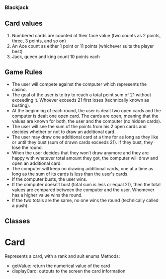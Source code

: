 ### Blackjack
## Card values
1. Numbered cards are counted at their face value (two counts as 2 points, three, 3 points, and so on)
2. An Ace count as either 1 point or 11 points (whichever suits the player best)
3. Jack, queen and king count 10 points each

## Game Rules
* The user will compete against the computer which represents the casino.
* The goal of the user is to try to reach a total point sum of 21 without exceeding it. Whoever exceeds 21 first loses (technically known as busting).
* At the beginning of each round, the user is dealt two open cards and the computer is dealt one open card. The cards are open, meaning that the values are known for both, the user and the computer (no hidden cards).
* The user will see the sum of the points from his 2 open cards and decides whether or not to draw an additional card.
* The user may draw one additional card at a time for as long as they like or until they bust (sum of drawn cards exceeds 21). If they bust, they lose the round.
* When the user decides that they won’t draw anymore and they are happy with whatever total amount they got, the computer will draw and open an additional card.
* The computer will keep on drawing additional cards, one at a time as long as the sum of its cards is less than the user's cards.
* If the computer busts, the user wins.
* If the computer doesn’t bust (total sum is less or equal 21), then the total values are compared between the computer and the user. Whomever has a higher value wins the round.
* If the two totals are the same, no one wins the round (technically called a push).

## Classes
# Card
Represents a card, with a rank and suit enums
Methods:
* getValue: return the numerical value of the card
* displayCard: outputs to the screen the card information



